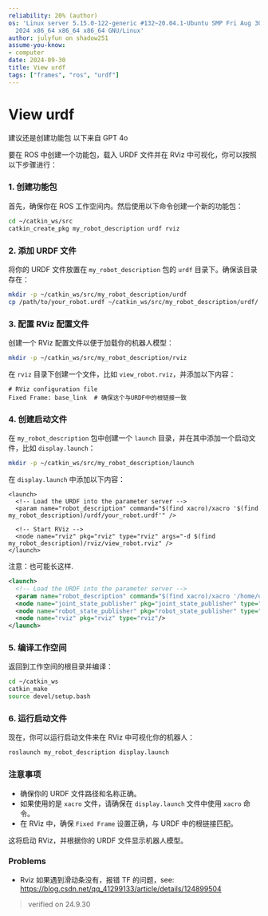 ```yaml
---
reliability: 20% (author)
os: 'Linux server 5.15.0-122-generic #132~20.04.1-Ubuntu SMP Fri Aug 30 15:50:07 UTC
  2024 x86_64 x86_64 x86_64 GNU/Linux'
author: julyfun on shadow251
assume-you-know:
- computer
date: 2024-09-30
title: View urdf
tags: ["frames", "ros", "urdf"]
---
```

# View urdf

建议还是创建功能包 以下来自 GPT 4o

要在 ROS 中创建一个功能包，载入 URDF 文件并在 RViz 中可视化，你可以按照以下步骤进行：

### 1. 创建功能包

首先，确保你在 ROS 工作空间内。然后使用以下命令创建一个新的功能包：

```bash
cd ~/catkin_ws/src
catkin_create_pkg my_robot_description urdf rviz
```

### 2. 添加 URDF 文件

将你的 URDF 文件放置在 `my_robot_description` 包的 `urdf` 目录下。确保该目录存在：

```bash
mkdir -p ~/catkin_ws/src/my_robot_description/urdf
cp /path/to/your_robot.urdf ~/catkin_ws/src/my_robot_description/urdf/
```

### 3. 配置 RViz 配置文件

创建一个 RViz 配置文件以便于加载你的机器人模型：

```bash
mkdir -p ~/catkin_ws/src/my_robot_description/rviz
```

在 `rviz` 目录下创建一个文件，比如 `view_robot.rviz`，并添加以下内容：

```plaintext
# RViz configuration file
Fixed Frame: base_link  # 确保这个与URDF中的根链接一致
```

### 4. 创建启动文件

在 `my_robot_description` 包中创建一个 `launch` 目录，并在其中添加一个启动文件，比如 `display.launch`：

```bash
mkdir -p ~/catkin_ws/src/my_robot_description/launch
```

在 `display.launch` 中添加以下内容：

```
<launch>
  <!-- Load the URDF into the parameter server -->
  <param name="robot_description" command="$(find xacro)/xacro '$(find my_robot_description)/urdf/your_robot.urdf'" />

  <!-- Start RViz -->
  <node name="rviz" pkg="rviz" type="rviz" args="-d $(find my_robot_description)/rviz/view_robot.rviz" />
</launch>
```

注意：也可能长这样.

```xml
<launch>
  <!-- Load the URDF into the parameter server -->
  <param name="robot_description" command="$(find xacro)/xacro '/home/user/julyfun/ur10e_shadowhand_teleop-julyfun/ur10e.urdf'" />
  <node name="joint_state_publisher" pkg="joint_state_publisher" type="joint_state_publisher" ></node>
  <node name="robot_state_publisher" pkg="robot_state_publisher" type="robot_state_publisher" />
  <node name="rviz" pkg="rviz" type="rviz"/>
</launch>
```

### 5. 编译工作空间

返回到工作空间的根目录并编译：

```bash
cd ~/catkin_ws
catkin_make
source devel/setup.bash
```

### 6. 运行启动文件

现在，你可以运行启动文件来在 RViz 中可视化你的机器人：

```bash
roslaunch my_robot_description display.launch
```

### 注意事项

- 确保你的 URDF 文件路径和名称正确。
- 如果使用的是 `xacro` 文件，请确保在 `display.launch` 文件中使用 `xacro` 命令。
- 在 RViz 中，确保 `Fixed Frame` 设置正确，与 URDF 中的根链接匹配。

这将启动 RViz，并根据你的 URDF 文件显示机器人模型。

### Problems

- Rviz 如果遇到滑动条没有，报错 TF 的问题，see: https://blog.csdn.net/qq_41299133/article/details/124899504

> verified on 24.9.30

